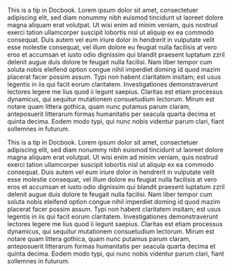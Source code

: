 <tip>

This is a tip in Docbook. Lorem ipsum dolor sit amet, consectetuer adipiscing
elit, sed diam nonummy nibh euismod tincidunt ut laoreet dolore magna aliquam
erat volutpat. Ut wisi enim ad minim veniam, quis nostrud exerci tation
ullamcorper suscipit lobortis nisl ut aliquip ex ea commodo consequat. Duis
autem vel eum iriure dolor in hendrerit in vulputate velit esse molestie
consequat, vel illum dolore eu feugiat nulla facilisis at vero eros et accumsan
et iusto odio dignissim qui blandit praesent luptatum zzril delenit augue duis
dolore te feugait nulla facilisi. Nam liber tempor cum soluta nobis eleifend
option congue nihil imperdiet doming id quod mazim placerat facer possim assum.
Typi non habent claritatem insitam; est usus legentis in iis qui facit eorum
claritatem. Investigationes demonstraverunt lectores legere me lius quod ii
legunt saepius. Claritas est etiam processus dynamicus, qui sequitur mutationem
consuetudium lectorum. Mirum est notare quam littera gothica, quam nunc putamus
parum claram, anteposuerit litterarum formas humanitatis per seacula quarta
decima et quinta decima. Eodem modo typi, qui nunc nobis videntur parum clari,
fiant sollemnes in futurum.

</tip>

<note>
<title>This is a note title</title>

This is a tip in Docbook. Lorem ipsum dolor sit amet, consectetuer adipiscing
elit, sed diam nonummy nibh euismod tincidunt ut laoreet dolore magna aliquam
erat volutpat. Ut wisi enim ad minim veniam, quis nostrud exerci tation
ullamcorper suscipit lobortis nisl ut aliquip ex ea commodo consequat. Duis
autem vel eum iriure dolor in hendrerit in vulputate velit esse molestie
consequat, vel illum dolore eu feugiat nulla facilisis at vero eros et accumsan
et iusto odio dignissim qui blandit praesent luptatum zzril delenit augue duis
dolore te feugait nulla facilisi. Nam liber tempor cum soluta nobis eleifend
option congue nihil imperdiet doming id quod mazim placerat facer possim assum.
Typi non habent claritatem insitam; est usus legentis in iis qui facit eorum
claritatem. Investigationes demonstraverunt lectores legere me lius quod ii
legunt saepius. Claritas est etiam processus dynamicus, qui sequitur mutationem
consuetudium lectorum. Mirum est notare quam littera gothica, quam nunc putamus
parum claram, anteposuerit litterarum formas humanitatis per seacula quarta
decima et quinta decima. Eodem modo typi, qui nunc nobis videntur parum clari,
fiant sollemnes in futurum.

</note>
